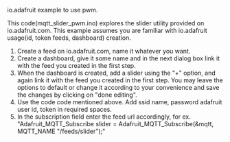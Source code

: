 io.adafruit example to use pwm.

This code(mqtt_slider_pwm.ino) explores the slider utility provided on io.adafruit.com.
This example assumes you are familiar with io.adafruit usage(id, token feeds, dashboard) creation.

1. Create a feed on io.adafruit.com, name it whatever you want.
2. Create a dashboard, give it some name and in the next dialog box link it with the feed you created in the first step.
3. When the dashboard is created, add a slider using the "+" option, and again link it with the feed you created in the first step. You may leave the options to default or change it according to your convenience and save the changes by clicking on "done editing".
4. Use the code code mentioned above. Add ssid name, password adafruit user id, token in required spaces.
5. In the subscription field enter the feed url accordingly, for ex.
	"Adafruit_MQTT_Subscribe slider = Adafruit_MQTT_Subscribe(&mqtt, MQTT_NAME "/feeds/slider");"

